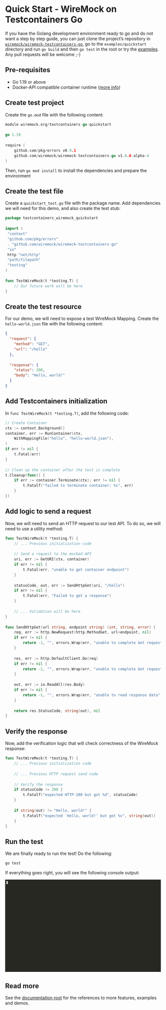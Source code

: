 # Quick Start - WireMock on Testcontainers Go

If you have the Golang development environment ready to go and do not want a step by step guide,
you can just clone the project’s repository in
[`wiremock/wiremock-testcontainers-go`](https://github.com/wiremock/wiremock-testcontainers-go),
go to the `examples/quickstart` directory
and run `go build` and then `go test` in the root or try the [examples](https://github.com/wiremock/wiremock-testcontainers-go/blob/main/examples/quickstart/quickstart_test.go).
Any pull requests will be welcome ;-)

## Pre-requisites

- Go 1.19 or above
- Docker-API compatible container runtime ([more info](https://golang.testcontainers.org/system_requirements/docker/))

## Create test project

Create the `go.mod` file with the following content:

```go
module wiremock.org/testcontainers-go-quickstart

go 1.19

require (
    github.com/pkg/errors v0.9.1
    github.com/wiremock/wiremock-testcontainers-go v1.0.0-alpha-4
)
```

Then, run `go mod install` to install the dependencies and prepare the environment

## Create the test file

Create a `quickstart_test.go` file with the package name.
Add dependencies we will need for this demo, and also create the test stub:

```go
package testcontainers_wiremock_quickstart

import (
 "context"
 "github.com/pkg/errors"
 . "github.com/wiremock/wiremock-testcontainers-go"
 "io"
 http "net/http"
 "path/filepath"
 "testing"
)

func TestWireMock(t *testing.T) {
    // Our future work will be here
}
```

## Create the test resource

For our demo, we will need to expose a test WireMock Mapping.
Create the `hello-world.json` file with the following content:

```json
{
  "request": {
    "method": "GET",
    "url": "/hello"
  },

  "response": {
    "status": 200,
    "body": "Hello, world!"
  }
}
```

## Add Testcontainers initialization

In `func TestWireMock(t *testing.T)`, add the following code:

```go
// Create Container
ctx := context.Background()
container, err := RunContainer(ctx,
    WithMappingFile("hello", "hello-world.json"),
)
if err != nil {
    t.Fatal(err)
}

// Clean up the container after the test is complete
t.Cleanup(func() {
    if err := container.Terminate(ctx); err != nil {
        t.Fatalf("failed to terminate container: %s", err)
    }
})
```

## Add logic to send a request

Now, we will need to send an HTTP request to our test API.
To do so, we will need to use a utility method:

<!-- TODO: Move it to the library -->

```go
func TestWireMock(t *testing.T) {
    // ... Previous initialization code

    // Send a request to the mocked API
    uri, err := GetURI(ctx, container)
    if err != nil {
        t.Fatal(err, "unable to get container endpoint")
    }

    statusCode, out, err := SendHttpGet(uri, "/hello")
    if err != nil {
        t.Fatal(err, "Failed to get a response")
    }

    // ... Validation will be here
}

func SendHttpGet(url string, endpoint string) (int, string, error) {
    req, err := http.NewRequest(http.MethodGet, url+endpoint, nil)
    if err != nil {
        return -1, "", errors.Wrap(err, "unable to complete Get request")
    }

    res, err := http.DefaultClient.Do(req)
    if err != nil {
        return -1, "", errors.Wrap(err, "unable to complete Get request")
    }

    out, err := io.ReadAll(res.Body)
    if err != nil {
        return -1, "", errors.Wrap(err, "unable to read response data")
    }

    return res.StatusCode, string(out), nil
}
```

## Verify the response

Now, add the verification logic that will check correctness of the WireMock response:

```go
func TestWireMock(t *testing.T) {
    // ... Previous initialization code

    // ... Previous HTTP request send code

    // Verify the response
    if statusCode != 200 {
        t.Fatalf("expected HTTP-200 but got %d", statusCode)
    }

    if string(out) != "Hello, world!" {
        t.Fatalf("expected 'Hello, world!' but got %v", string(out))
    }
}
```

## Run the test

We are finally ready to run the test!
Do the following:

```bash
go test
```

If everything goes right, you will see the following console output:

![Quick Start Demo](./images/quickstart.gif)

## Read more

See the [documentation root](../README.md) for the references to more features, examples and demos.
